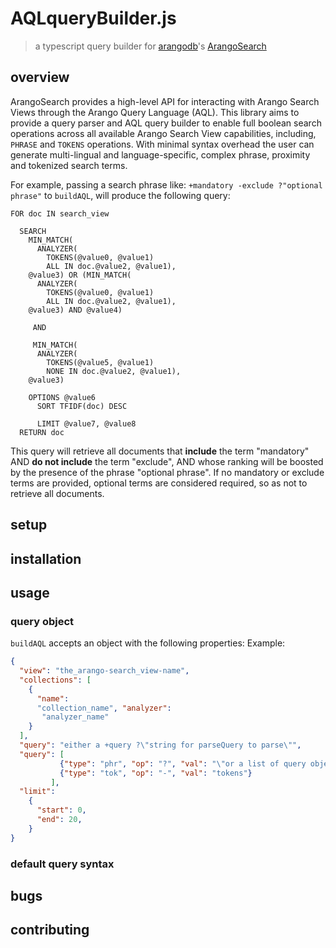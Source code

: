 # AQLqueryBuilder.js
> a typescript query builder for [arangodb](https://www.arangodb.com)'s [ArangoSearch](https://www.arangodb.com/docs/stable/arangosearch.html)

## overview
ArangoSearch provides a high-level API for interacting with Arango Search Views
through the Arango Query Language (AQL). This library aims to provide a query
parser and AQL query builder to enable full boolean search operations across
all available Arango Search View capabilities, including, `PHRASE` and
`TOKENS` operations. With minimal syntax overhead the user can generate
multi-lingual and language-specific, complex phrase, proximity and tokenized
search terms.

For example, passing a search phrase like: `+mandatory -exclude ?"optional
phrase"` to `buildAQL`, will produce the following query:
```aql
FOR doc IN search_view

  SEARCH
    MIN_MATCH(
      ANALYZER(
        TOKENS(@value0, @value1)
        ALL IN doc.@value2, @value1),
    @value3) OR (MIN_MATCH(
      ANALYZER(
        TOKENS(@value0, @value1)
        ALL IN doc.@value2, @value1),
    @value3) AND @value4)

     AND

     MIN_MATCH(
      ANALYZER(
        TOKENS(@value5, @value1)
        NONE IN doc.@value2, @value1),
    @value3)

    OPTIONS @value6
      SORT TFIDF(doc) DESC

      LIMIT @value7, @value8
  RETURN doc
```
This query will retrieve all documents that __include__ the term "mandatory"
AND __do not include__ the term "exclude", AND whose ranking will be boosted by the
presence of the phrase "optional phrase". If no mandatory or exclude terms are
provided, optional terms are considered required, so as not to retrieve all
documents.

## setup
## installation
## usage
### query object

`buildAQL` accepts an object with the following properties:
Example:
```json
{
  "view": "the_arango-search_view-name",
  "collections": [
    {
      "name":
      "collection_name", "analyzer":
       "analyzer_name"
    }
  ],
  "query": "either a +query ?\"string for parseQuery to parse\"",
  "query": [
           {"type": "phr", "op": "?", "val": "\"or a list of query objects\""},
           {"type": "tok", "op": "-", "val": "tokens"}
         ],
  "limit":
    {
      "start": 0,
      "end": 20,
    }
}
```
### default query syntax
## bugs
## contributing
